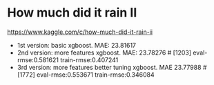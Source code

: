 How much did it rain II
=======================

https://www.kaggle.com/c/how-much-did-it-rain-ii

- 1st version: basic xgboost. MAE: 23.81617
- 2nd version: more features xgboost. MAE: 23.78276 # [1203]  eval-rmse:0.581621  train-rmse:0.407241
- 3rd version: more features better tuning xgboost. MAE 23.77988 # [1772]   eval-rmse:0.553671  train-rmse:0.346084